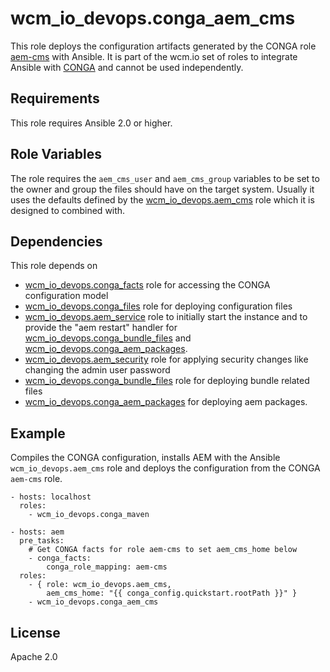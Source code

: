 # wcm_io_devops.conga_aem_cms

This role deploys the configuration artifacts generated by the CONGA role [aem-cms](https://github.com/wcm-io-devops/conga-aem-definitions/blob/develop/conga-aem-definitions/src/main/roles/aem-cms.yaml) with Ansible. It is part of the wcm.io set of roles to integrate Ansible with [CONGA](http://devops.wcm.io/conga/) and cannot be used independently.

## Requirements

This role requires Ansible 2.0 or higher.

## Role Variables

The role requires the `aem_cms_user` and `aem_cms_group` variables to be set to the owner and group the files should have on the target system. Usually it uses the defaults defined by the [wcm_io_devops.aem_cms](https://github.com/wcm-io-devops/ansible-aem-cms) role which it is designed to combined with.

## Dependencies

This role depends on
* [wcm_io_devops.conga_facts](https://github.com/wcm-io-devops/ansible-conga-facts)
  role for accessing the CONGA configuration model
* [wcm_io_devops.conga_files](https://github.com/wcm-io-devops/ansible-conga-files)
  role for deploying configuration files
* [wcm_io_devops.aem_service](https://github.com/wcm-io-devops/ansible-aem-service)
  role to initially start the instance and to provide the "aem restart"
  handler for
  [wcm_io_devops.conga_bundle_files](https://github.com/wcm-io-devops/ansible-conga-bundle-files)
  and [wcm_io_devops.conga_aem_packages](https://github.com/wcm-io-devops/ansible-conga-aem-packages).
* [wcm_io_devops.aem_security](https://github.com/wcm-io-devops/ansible-aem-security)
  role for applying security changes like changing the admin user
  password
* [wcm_io_devops.conga_bundle_files](https://github.com/wcm-io-devops/ansible-conga-bundle-files)
  role for deploying bundle related files
* [wcm_io_devops.conga_aem_packages](https://github.com/wcm-io-devops/ansible-conga-aem-packages)
  for deploying aem packages.

## Example

Compiles the CONGA configuration, installs AEM with the Ansible `wcm_io_devops.aem_cms` role and deploys the configuration from the CONGA `aem-cms` role.

	- hosts: localhost
	  roles:
	    - wcm_io_devops.conga_maven
	
	- hosts: aem
	  pre_tasks:
	    # Get CONGA facts for role aem-cms to set aem_cms_home below
	    - conga_facts:
	        conga_role_mapping: aem-cms
	  roles:
	    - { role: wcm_io_devops.aem_cms,
	        aem_cms_home: "{{ conga_config.quickstart.rootPath }}" }
	    - wcm_io_devops.conga_aem_cms

## License

Apache 2.0
